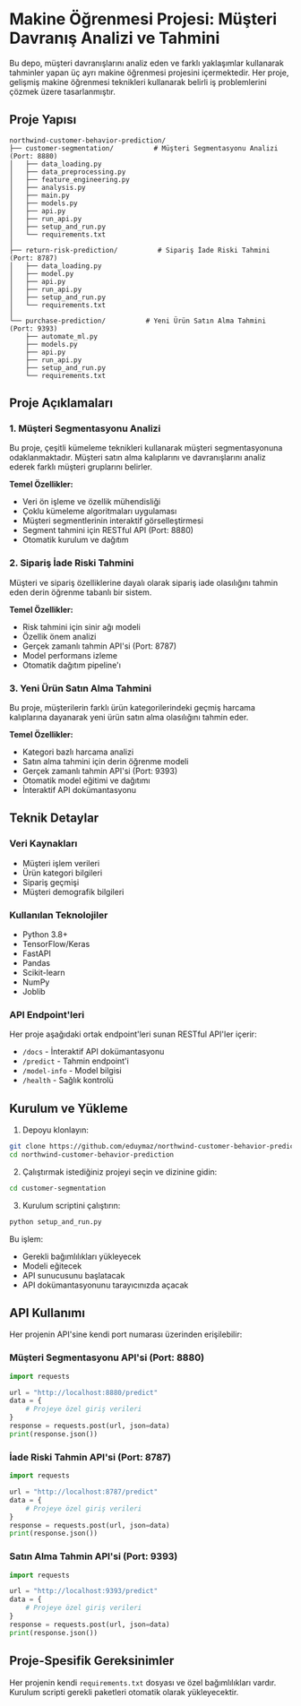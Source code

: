 # Makine Öğrenmesi Projesi: Müşteri Davranış Analizi ve Tahmini

Bu depo, müşteri davranışlarını analiz eden ve farklı yaklaşımlar kullanarak tahminler yapan üç ayrı makine öğrenmesi projesini içermektedir. Her proje, gelişmiş makine öğrenmesi teknikleri kullanarak belirli iş problemlerini çözmek üzere tasarlanmıştır.

## Proje Yapısı

```
northwind-customer-behavior-prediction/
├── customer-segmentation/          # Müşteri Segmentasyonu Analizi (Port: 8880)
│   ├── data_loading.py
│   ├── data_preprocessing.py
│   ├── feature_engineering.py
│   ├── analysis.py
│   ├── main.py
│   ├── models.py
│   ├── api.py
│   ├── run_api.py
│   ├── setup_and_run.py
│   └── requirements.txt
│
├── return-risk-prediction/          # Sipariş İade Riski Tahmini (Port: 8787)
│   ├── data_loading.py
│   ├── model.py
│   ├── api.py
│   ├── run_api.py
│   ├── setup_and_run.py
│   └── requirements.txt
│
└── purchase-prediction/          # Yeni Ürün Satın Alma Tahmini (Port: 9393)
    ├── automate_ml.py
    ├── models.py
    ├── api.py
    ├── run_api.py
    ├── setup_and_run.py
    └── requirements.txt
```

## Proje Açıklamaları

### 1. Müşteri Segmentasyonu Analizi
Bu proje, çeşitli kümeleme teknikleri kullanarak müşteri segmentasyonuna odaklanmaktadır. Müşteri satın alma kalıplarını ve davranışlarını analiz ederek farklı müşteri gruplarını belirler.

**Temel Özellikler:**
- Veri ön işleme ve özellik mühendisliği
- Çoklu kümeleme algoritmaları uygulaması
- Müşteri segmentlerinin interaktif görselleştirmesi
- Segment tahmini için RESTful API (Port: 8880)
- Otomatik kurulum ve dağıtım

### 2. Sipariş İade Riski Tahmini
Müşteri ve sipariş özelliklerine dayalı olarak sipariş iade olasılığını tahmin eden derin öğrenme tabanlı bir sistem.

**Temel Özellikler:**
- Risk tahmini için sinir ağı modeli
- Özellik önem analizi
- Gerçek zamanlı tahmin API'si (Port: 8787)
- Model performans izleme
- Otomatik dağıtım pipeline'ı

### 3. Yeni Ürün Satın Alma Tahmini
Bu proje, müşterilerin farklı ürün kategorilerindeki geçmiş harcama kalıplarına dayanarak yeni ürün satın alma olasılığını tahmin eder.

**Temel Özellikler:**
- Kategori bazlı harcama analizi
- Satın alma tahmini için derin öğrenme modeli
- Gerçek zamanlı tahmin API'si (Port: 9393)
- Otomatik model eğitimi ve dağıtımı
- İnteraktif API dokümantasyonu

## Teknik Detaylar

### Veri Kaynakları
- Müşteri işlem verileri
- Ürün kategori bilgileri
- Sipariş geçmişi
- Müşteri demografik bilgileri

### Kullanılan Teknolojiler
- Python 3.8+
- TensorFlow/Keras
- FastAPI
- Pandas
- Scikit-learn
- NumPy
- Joblib

### API Endpoint'leri
Her proje aşağıdaki ortak endpoint'leri sunan RESTful API'ler içerir:
- `/docs` - İnteraktif API dokümantasyonu
- `/predict` - Tahmin endpoint'i
- `/model-info` - Model bilgisi
- `/health` - Sağlık kontrolü

## Kurulum ve Yükleme

1. Depoyu klonlayın:
```bash
git clone https://github.com/eduymaz/northwind-customer-behavior-prediction.git
cd northwind-customer-behavior-prediction
```

2. Çalıştırmak istediğiniz projeyi seçin ve dizinine gidin:
```bash
cd customer-segmentation  
```

3. Kurulum scriptini çalıştırın:
```bash
python setup_and_run.py
```

Bu işlem:
- Gerekli bağımlılıkları yükleyecek
- Modeli eğitecek
- API sunucusunu başlatacak
- API dokümantasyonunu tarayıcınızda açacak

## API Kullanımı

Her projenin API'sine kendi port numarası üzerinden erişilebilir:

### Müşteri Segmentasyonu API'si (Port: 8880)
```python
import requests

url = "http://localhost:8880/predict"
data = {
    # Projeye özel giriş verileri
}
response = requests.post(url, json=data)
print(response.json())
```

### İade Riski Tahmin API'si (Port: 8787)
```python
import requests

url = "http://localhost:8787/predict"
data = {
    # Projeye özel giriş verileri
}
response = requests.post(url, json=data)
print(response.json())
```

### Satın Alma Tahmin API'si (Port: 9393)
```python
import requests

url = "http://localhost:9393/predict"
data = {
    # Projeye özel giriş verileri
}
response = requests.post(url, json=data)
print(response.json())
```

## Proje-Spesifik Gereksinimler

Her projenin kendi `requirements.txt` dosyası ve özel bağımlılıkları vardır. Kurulum scripti gerekli paketleri otomatik olarak yükleyecektir.


